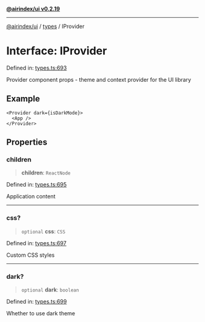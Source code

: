 [**@airindex/ui v0.2.19**](../../README.md)

***

[@airindex/ui](../../README.md) / [types](../README.md) / IProvider

# Interface: IProvider

Defined in: [types.ts:693](https://github.com/airindex-app/ui/blob/main/src/types.ts#L693)

Provider component props - theme and context provider for the UI library

## Example

```tsx
<Provider dark={isDarkMode}>
  <App />
</Provider>
```

## Properties

### children

> **children**: `ReactNode`

Defined in: [types.ts:695](https://github.com/airindex-app/ui/blob/main/src/types.ts#L695)

Application content

***

### css?

> `optional` **css**: `CSS`

Defined in: [types.ts:697](https://github.com/airindex-app/ui/blob/main/src/types.ts#L697)

Custom CSS styles

***

### dark?

> `optional` **dark**: `boolean`

Defined in: [types.ts:699](https://github.com/airindex-app/ui/blob/main/src/types.ts#L699)

Whether to use dark theme
